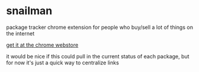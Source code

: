 snailman
=====

package tracker chrome extension
for people who buy/sell a lot of things on the internet

[get it at the chrome webstore](https://chrome.google.com/webstore/detail/snailman/gnncgbnoacieamgkmommabmpchlfidca?hl=en&gl=US)

it would be nice if this could pull in the current status of each package, but for now it's just a quick way to centralize links
